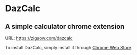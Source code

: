 # DazCalc
## A simple calculator chrome extension

URL: https://zigaow.com/dazcalc

To install DazCalc, simply install it through [Chrome Web Store](https://chrome.google.com/webstore/detail/dazcalc/gmifbolahkfmhjnkoifcbbodidfcdjhb).
